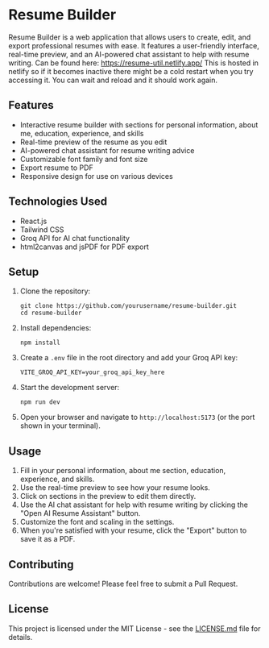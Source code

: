 # Resume Builder

Resume Builder is a web application that allows users to create, edit, and export professional resumes with ease. It features a user-friendly interface, real-time preview, and an AI-powered chat assistant to help with resume writing.
Can be found here: https://resume-util.netlify.app/
This is hosted in netlify so if it becomes inactive there might be a cold restart when you try accessing it. You can wait and reload and it should work again.

## Features

- Interactive resume builder with sections for personal information, about me, education, experience, and skills
- Real-time preview of the resume as you edit
- AI-powered chat assistant for resume writing advice
- Customizable font family and font size
- Export resume to PDF
- Responsive design for use on various devices

## Technologies Used

- React.js
- Tailwind CSS
- Groq API for AI chat functionality
- html2canvas and jsPDF for PDF export

## Setup

1. Clone the repository:
   ```
   git clone https://github.com/yourusername/resume-builder.git
   cd resume-builder
   ```

2. Install dependencies:
   ```
   npm install
   ```

3. Create a `.env` file in the root directory and add your Groq API key:
   ```
   VITE_GROQ_API_KEY=your_groq_api_key_here
   ```

4. Start the development server:
   ```
   npm run dev
   ```

5. Open your browser and navigate to `http://localhost:5173` (or the port shown in your terminal).

## Usage

1. Fill in your personal information, about me section, education, experience, and skills.
2. Use the real-time preview to see how your resume looks.
3. Click on sections in the preview to edit them directly.
4. Use the AI chat assistant for help with resume writing by clicking the "Open AI Resume Assistant" button.
5. Customize the font and scaling in the settings.
6. When you're satisfied with your resume, click the "Export" button to save it as a PDF.

## Contributing

Contributions are welcome! Please feel free to submit a Pull Request.

## License

This project is licensed under the MIT License - see the [LICENSE.md](LICENSE.md) file for details.
